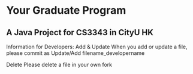# Your Graduate Program
## A Java Project for CS3343 in CityU HK
Information for Developers:
Add & Update
When you add or update a file, please commit as
Update/Add filename_developername

Delete
Please delete a file in your own fork